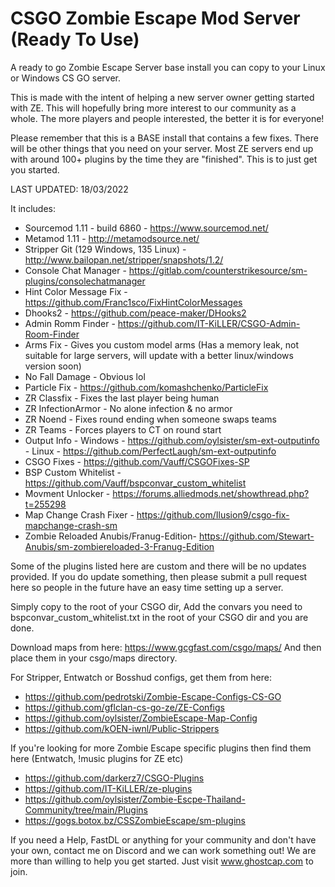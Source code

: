 # CSGO Zombie Escape Mod Server (Ready To Use)
A ready to go Zombie Escape Server base install you can copy to your Linux or Windows CS GO server.

This is made with the intent of helping a new server owner getting started with ZE. This will hopefully bring more interest to our community as a whole. The more players and people interested, the better it is for everyone!

Please remember that this is a BASE install that contains a few fixes. There will be other things that you need on your server. Most ZE servers end up with around 100+ plugins by the time they are "finished". This is to just get you started.

LAST UPDATED: 18/03/2022

It includes:
* Sourcemod 1.11 - build 6860 - https://www.sourcemod.net/
* Metamod 1.11 - http://metamodsource.net/
* Stripper Git (129 Windows, 135 Linux) - http://www.bailopan.net/stripper/snapshots/1.2/
* Console Chat Manager - https://gitlab.com/counterstrikesource/sm-plugins/consolechatmanager
* Hint Color Message Fix - https://github.com/Franc1sco/FixHintColorMessages
* Dhooks2 - https://github.com/peace-maker/DHooks2
* Admin Romm Finder - https://github.com/IT-KiLLER/CSGO-Admin-Room-Finder
* Arms Fix - Gives you custom model arms (Has a memory leak, not suitable for large servers, will update with a better linux/windows version soon)
* No Fall Damage - Obvious lol
* Particle Fix - https://github.com/komashchenko/ParticleFix
* ZR Classfix  - Fixes the last player being human
* ZR InfectionArmor - No alone infection & no armor
* ZR Noend - Fixes round ending when someone swaps teams
* ZR Teams - Forces players to CT on round start
* Output Info - Windows - https://github.com/oylsister/sm-ext-outputinfo - Linux - https://github.com/PerfectLaugh/sm-ext-outputinfo
* CSGO Fixes - https://github.com/Vauff/CSGOFixes-SP
* BSP Custom Whitelist - https://github.com/Vauff/bspconvar_custom_whitelist
* Movment Unlocker - https://forums.alliedmods.net/showthread.php?t=255298
* Map Change Crash Fixer - https://github.com/Ilusion9/csgo-fix-mapchange-crash-sm
* Zombie Reloaded Anubis/Franug-Edition- https://github.com/Stewart-Anubis/sm-zombiereloaded-3-Franug-Edition

Some of the plugins listed here are custom and there will be no updates provided. If you do update something, then please submit a pull request here so people in the future have an easy time setting up a server. 

Simply copy to the root of your CSGO dir, Add the convars you need to bspconvar_custom_whitelist.txt in the root of your CSGO dir and you are done.

Download maps from here: https://www.gcgfast.com/csgo/maps/
And then place them in your csgo/maps directory.

For Stripper, Entwatch or Bosshud configs, get them from here: 
* https://github.com/pedrotski/Zombie-Escape-Configs-CS-GO
* https://github.com/gflclan-cs-go-ze/ZE-Configs
* https://github.com/oylsister/ZombieEscape-Map-Config
* https://github.com/kOEN-iwnl/Public-Strippers

If you're looking for more Zombie Escape specific plugins then find them here (Entwatch, !music plugins for ZE etc)
* https://github.com/darkerz7/CSGO-Plugins
* https://github.com/IT-KiLLER/ze-plugins
* https://github.com/oylsister/Zombie-Escpe-Thailand-Community/tree/main/Plugins
* https://gogs.botox.bz/CSSZombieEscape/sm-plugins

If you need a Help, FastDL or anything for your community and don't have your own, contact me on Discord and we can work something out! We are more than willing to help you get started. Just visit www.ghostcap.com to join.
